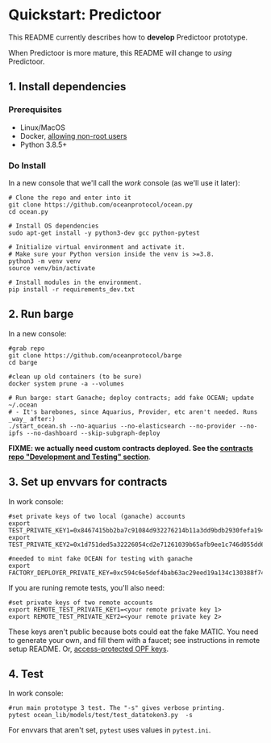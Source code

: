 # Quickstart: Predictoor

This README currently describes how to **develop** Predictoor prototype.

When Predictoor is more mature, this README will change to _using_ Predictoor.

## 1. Install dependencies

### Prerequisites

-   Linux/MacOS
-   Docker, [allowing non-root users](https://www.thegeekdiary.com/run-docker-as-a-non-root-user/)
-   Python 3.8.5+

### Do Install

In a new console that we'll call the _work_ console (as we'll use it later):

```console
# Clone the repo and enter into it
git clone https://github.com/oceanprotocol/ocean.py
cd ocean.py

# Install OS dependencies
sudo apt-get install -y python3-dev gcc python-pytest

# Initialize virtual environment and activate it.
# Make sure your Python version inside the venv is >=3.8.
python3 -m venv venv
source venv/bin/activate

# Install modules in the environment.
pip install -r requirements_dev.txt
```

## 2. Run barge

In a new console:

```console
#grab repo
git clone https://github.com/oceanprotocol/barge
cd barge

#clean up old containers (to be sure)
docker system prune -a --volumes

# Run barge: start Ganache; deploy contracts; add fake OCEAN; update ~/.ocean
# - It's barebones, since Aquarius, Provider, etc aren't needed. Runs _way_ after:)
./start_ocean.sh --no-aquarius --no-elasticsearch --no-provider --no-ipfs --no-dashboard --skip-subgraph-deploy
```

**FIXME: we actually need custom contracts deployed. See the [contracts repo "Development and Testing" section](https://github.com/oceanprotocol/contracts#-development-and-testing)**.


## 3. Set up envvars for contracts

In work console:

```console
#set private keys of two local (ganache) accounts
export TEST_PRIVATE_KEY1=0x8467415bb2ba7c91084d932276214b11a3dd9bdb2930fefa194b666dd8020b99
export TEST_PRIVATE_KEY2=0x1d751ded5a32226054cd2e71261039b65afb9ee1c746d055dd699b1150a5befc

#needed to mint fake OCEAN for testing with ganache
export FACTORY_DEPLOYER_PRIVATE_KEY=0xc594c6e5def4bab63ac29eed19a134c130388f74f019bc74b8f4389df2837a58
```

If you are runing remote tests, you'll also need:
```console
#set private keys of two remote accounts
export REMOTE_TEST_PRIVATE_KEY1=<your remote private key 1>
export REMOTE_TEST_PRIVATE_KEY2=<your remote private key 2>
```

These keys aren't public because bots could eat the fake MATIC. You need to generate your own, and fill them with a faucet; see instructions in remote setup README. Or, [access-protected OPF keys](https://github.com/oceanprotocol/private-keys/blob/main/README.md).

## 4. Test

In work console:
```console
#run main prototype 3 test. The "-s" gives verbose printing.
pytest ocean_lib/models/test/test_datatoken3.py  -s
```

For envvars that aren't set, `pytest` uses values in `pytest.ini`.
